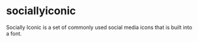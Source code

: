 # sociallyiconic
Socially Iconic is a set of commonly used social media icons that is built into a font. 
